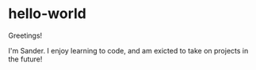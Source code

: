 # hello-world

Greetings!

I'm Sander. I enjoy learning to code, and am exicted to take on projects in the future!
